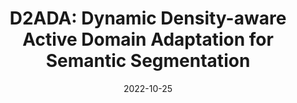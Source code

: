 ---
title: "D2ADA: Dynamic Density-aware Active Domain Adaptation for Semantic Segmentation"
date: 2022-10-25
venue: ECCV 2022
authors:
  - name: Tsung-Han Wu
    home: https://tsunghan-wu.github.io
  - name: Yi-Syuan Liou
  - name: Shao-Ji Yuan
  - name: <strong>Lee Hsin-Ying</strong>
    home: "#"
  - name: Tung-I Chen
    home: https://tung-i.github.io
  - name: Kuan-Chih Huang
  - name: Winston Hsu
    home: https://winstonhsu.info
selected: true
arxiv: https://arxiv.org/abs/2202.06484
---